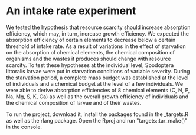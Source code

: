 # An intake rate experiment

We tested the hypothesis that resource scarcity should increase absorption efficiency, which may, in turn, increase growth efficiency. We expected the absorption efficiency of certain elements to decrease below a certain threshold of intake rate.  As a result of variations in the effect of starvation on the absorption of chemical elements, the chemical composition of organisms and the wastes it produces should change with resource scarcity. To test these hypotheses at the individual level, Spodoptera littoralis larvae were put in starvation conditions of variable severity. During the starvation period, a complete mass budget was established at the level of individuals and a chemical budget at the level of a few individuals. We were able to derive absorption efficiencies of 8 chemical elements (C, N, P, Na, Mg, S, K, Ca) as well as the overall growth efficiency of individuals and the chemical composition of larvae and of their wastes.

To run the project, download it, install the packages found in the _targets.R as well as the rlang package.
Open the Rproj and run  "targets::tar_make()" in the console.